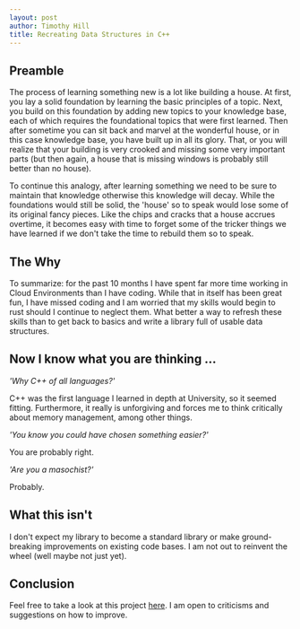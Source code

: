 ```yaml
---
layout: post
author: Timothy Hill 
title: Recreating Data Structures in C++ 
---
```


## Preamble

The process of learning something new is a lot like building a house. At first, you lay a solid foundation by learning the 
basic principles of a topic. Next, you build on this foundation by adding new topics to your knowledge base, each of which requires 
the foundational topics that were first learned. Then after sometime you can sit back and marvel at the wonderful house, or in this 
case knowledge base, you have built up in all its glory. That, or you will realize that your building is very crooked and missing some very important parts (but then again, a house that is missing windows is probably still better than no house).

To continue this analogy, after learning something we need to be sure to maintain that knowledge otherwise this knowledge will decay. While the foundations would still be solid, the 'house' so to speak would lose some of its original fancy pieces. Like the chips and cracks that a house accrues overtime, it becomes easy with time to forget some of the tricker things we have learned if we don't take the time to rebuild them so to speak.

## The Why

To summarize: for the past 10 months I have spent far more time working in Cloud Environments than I have coding. While that in itself has been great fun, I have missed coding and I am worried that my skills would begin to rust should I continue to neglect them. What better a way to refresh these skills than to get back to basics and write a library full of usable data structures. 

## Now I know what you are thinking ...

*'Why C++ of all languages?'*

C++ was the first language I learned in depth at University, so it seemed fitting. Furthermore, it really is unforgiving and forces me
to think critically about memory management, among other things. 


  *'You know you could have chosen something easier?'*

You are probably right.


*'Are you a masochist?'*

Probably. 

## What this isn't 

I don't expect my library to become a standard library or make ground-breaking improvements on existing code bases. I am not out to reinvent the wheel (well maybe not just yet).

## Conclusion 

Feel free to take a look at this project [here](https://github.com/u17112592/DataStructures). I am open to criticisms and suggestions on how to improve. 

